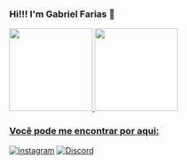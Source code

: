 ### Hi!!! I'm Gabriel Farias 👋

<!--
**Faariaas/Faariaas** is a ✨ _special_ ✨ repository because its `README.md` (this file) appears on your GitHub profile.

Here are some ideas to get you started:

- 🔭 I’m currently working on ...
- 🌱 I’m currently learning ...
- 👯 I’m looking to collaborate on ...
- 🤔 I’m looking for help with ...
- 💬 Ask me about ...
- 📫 How to reach me: ...
- 😄 Pronouns: ...
- ⚡ Fun fact: ...
-->

<a href="https://github.com/Faariaas/">
  <img height="150em" src="https://github-readme-stats.vercel.app/api?username=Faariaas&show_icons=false&theme=dracula&title_color=1DE0BC&include_all_commits=true&count_private=false"/>
    
  <img height="150em" src="https://github-readme-stats.vercel.app/api/top-langs/?username=Faariaas&layout=compact&langs_count=7&theme=dracula&title_color=1DE0BC"/>

  <br>
  
  <h3 align="left">Você pode me encontrar por aqui:</h3>
  
[![instagram](https://img.shields.io/badge/Instagram-E4405F?style=for-the-badge&logo=instagram&logoColor=white)](https://www.instagram.com/_faariaas_/)
[![Discord](https://img.shields.io/badge/Discord-7289DA?style=for-the-badge&logo=discord&logoColor=white)](https://discord.gg/whnTfP6VDa)
